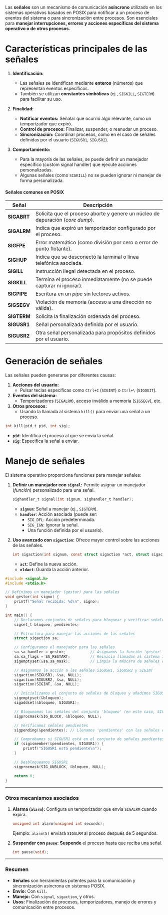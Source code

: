 Las **señales** son un mecanismo de comunicación **asíncrono** utilizado en los sistemas operativos basados en POSIX para notificar a un proceso de eventos del sistema o para sincronización entre procesos. Son esenciales para **manejar interrupciones, errores y acciones específicas del sistema operativo o de otros procesos.**

# **Características principales de las señales**
1. **Identificación:**
   - Las señales se identifican mediante **enteros** (números) que representan eventos específicos.
   - También se utilizan **constantes simbólicas** (ej., `SIGKILL`, `SIGTERM`) para facilitar su uso.

2. **Finalidad:**
   - **Notificar eventos:** Señalar que ocurrió algo relevante, como un temporizador que expiró.
   - **Control de procesos:** Finalizar, suspender, o reanudar un proceso.
   - **Sincronización:** Coordinar procesos, como en el caso de señales definidas por el usuario (`SIGUSR1`, `SIGUSR2`).

3. **Comportamiento:**
   - Para la mayoría de las señales, se puede definir un manejador específico (custom signal handler) que ejecute acciones personalizadas.
   - Algunas señales (como `SIGKILL`) no se pueden ignorar ni manejar de forma personalizada.

#### **Señales comunes en POSIX**
| Señal      | Descripción                                                                 |
|------------|-----------------------------------------------------------------------------|
| **SIGABRT**| Solicita que el proceso aborte y genere un núcleo de depuración (*core dump*).|
| **SIGALRM**| Indica que expiró un temporizador configurado por el proceso.               |
| **SIGFPE** | Error matemático (como división por cero o error de punto flotante).        |
| **SIGHUP** | Indica que se desconectó la terminal o línea telefónica asociada.           |
| **SIGILL** | Instrucción ilegal detectada en el proceso.                                 |
| **SIGKILL**| Termina el proceso inmediatamente (no se puede capturar ni ignorar).       |
| **SIGPIPE**| Escritura en un *pipe* sin lectores activos.                                |
| **SIGSEGV**| Violación de memoria (acceso a una dirección no válida).                   |
| **SIGTERM**| Solicita la finalización ordenada del proceso.                             |
| **SIGUSR1**| Señal personalizada definida por el usuario.                               |
| **SIGUSR2**| Otra señal personalizada para propósitos definidos por el usuario.         |

# **Generación de señales**
Las señales pueden generarse por diferentes causas:
1. **Acciones del usuario:**
   - Pulsar teclas específicas como `Ctrl+C` (`SIGINT`) o `Ctrl+\` (`SIGQUIT`).
2. **Eventos del sistema:**
   - Temporizadores (`SIGALRM`), acceso inválido a memoria (`SIGSEGV`), etc.
3. **Otros procesos:**
   - Usando la llamada al sistema `kill()` para enviar una señal a un proceso.

```c
int kill(pid_t pid, int sig);
```
- **`pid`**: Identifica el proceso al que se envía la señal.
- **`sig`**: Especifica la señal a enviar.

# **Manejo de señales**
El sistema operativo proporciona funciones para manejar señales:
1. **Definir un manejador con `signal`:**
   Permite asignar un manejador (*función*) personalizado para una señal.

   ```c
   sighandler_t signal(int signum, sighandler_t handler);
   ```
   - **`signum`**: Señal a manejar (ej., `SIGTERM`).
   - **`handler`**: Acción asociada (puede ser:
     - `SIG_DFL`: Acción predeterminada.
     - `SIG_IGN`: Ignorar la señal.
     - Una función definida por el usuario).

2. **Uso avanzado con `sigaction`:**
   Ofrece mayor control sobre las acciones de las señales.

   ```c
   int sigaction(int signum, const struct sigaction *act, struct sigaction *oldact);
   ```
   - **`act`**: Define la nueva acción.
   - **`oldact`**: Guarda la acción anterior.

```C
#include <signal.h>
#include <stdio.h>

// Definimos un manejador (gestor) para las señales
void gestor(int signo) {
    printf("Señal recibida: %d\n", signo);
}

int main() {
    // Declaramos conjuntos de señales para bloquear y verificar señales pendientes
    sigset_t bloqueo, pendientes;

    // Estructura para manejar las acciones de las señales
    struct sigaction sa;

    // Configuramos el manejador para las señales
    sa.sa_handler = gestor;           // Asignamos la función 'gestor' como manejador de la señal
    sa.sa_flags = SA_RESTART;         // Reinicia llamadas al sistema interrumpidas por señales
    sigemptyset(&sa.sa_mask);         // Limpia la máscara de señales de esta acción

    // Asignamos la acción a las señales SIGUSR1, SIGUSR2 y SIGINT
    sigaction(SIGUSR1, &sa, NULL);
    sigaction(SIGUSR2, &sa, NULL);
    sigaction(SIGINT, &sa, NULL);

    // Inicializamos el conjunto de señales de bloqueo y añadimos SIGUSR1
    sigemptyset(&bloqueo);
    sigaddset(&bloqueo, SIGUSR1);

    // Bloqueamos las señales del conjunto 'bloqueo' (en este caso, SIGUSR1)
    sigprocmask(SIG_BLOCK, &bloqueo, NULL);

    // Verificamos señales pendientes
    sigpending(&pendientes); // Llenamos 'pendientes' con las señales que están en espera

    // Comprobamos si SIGUSR1 está en el conjunto de señales pendientes
    if (sigismember(&pendientes, SIGUSR1)) {
        printf("SIGUSR1 está pendiente\n");
    }

    // Desbloqueamos SIGUSR1
    sigprocmask(SIG_UNBLOCK, &bloqueo, NULL);

    return 0;
}
```

---

### **Otros mecanismos asociados**
1. **Alarma (`alarm`):**
   Configura un temporizador que envía `SIGALRM` cuando expira.

   ```c
   unsigned int alarm(unsigned int seconds);
   ```
   Ejemplo: `alarm(5)` enviará `SIGALRM` al proceso después de 5 segundos.

2. **Suspender con `pause`:**
   **Suspende** el proceso hasta que reciba una señal.

   ```c
   int pause(void);
   ```

---

### **Resumen**
- **Señales** son herramientas potentes para la comunicación y sincronización asíncrona en sistemas POSIX.
- **Envío:** Con `kill`.
- **Manejo:** Con `signal`, `sigaction`, y otros.
- **Usos:** Finalización de procesos, temporizadores, manejo de errores y comunicación entre procesos.
